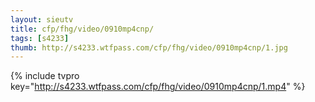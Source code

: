 ```yaml
--- 
layout: sieutv
title: cfp/fhg/video/0910mp4cnp/
tags: [s4233]
thumb: http://s4233.wtfpass.com/cfp/fhg/video/0910mp4cnp/1.jpg
---
```

{% include tvpro key="http://s4233.wtfpass.com/cfp/fhg/video/0910mp4cnp/1.mp4" %} 
